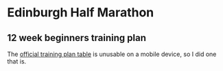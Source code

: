 # Edinburgh Half Marathon

## 12 week beginners training plan

The [official training plan table](https://www.edinburghmarathon.com/training-zone/hmarathon_tp/half-marathon-12-week-beginners-training-plan/) is unusable on a mobile device, so I did one that is.
